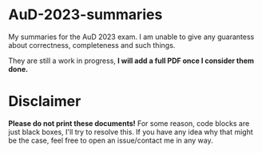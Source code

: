 # AuD-2023-summaries
My summaries for the AuD 2023 exam. I am unable to give any guarantess about correctness, completeness and such things.

They are still a work in progress, **I will add a full PDF once I consider them done.**

# Disclaimer
**Please do not print these documents!** For some reason, code blocks are just black boxes, I'll try to resolve this. If you have any idea why that might be the case, feel free to open an issue/contact me in any way.
